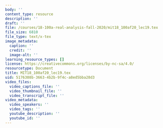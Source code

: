 ```yaml
---
body: ''
content_type: resource
description: ''
draft: ''
file: /courses/18-100a-real-analysis-fall-2020/mit18_100af20_lec19.tex
file_size: 6810
file_type: text/x-tex
image_metadata:
  caption: ''
  credit: ''
  image-alt: ''
learning_resource_types: []
license: https://creativecommons.org/licenses/by-nc-sa/4.0/
resourcetype: Document
title: MIT18_100af20_lec19.tex
uid: 5176308b-3663-4b2b-9f4c-a8ed5bba28d3
video_files:
  video_captions_file: ''
  video_thumbnail_file: ''
  video_transcript_file: ''
video_metadata:
  video_speakers: ''
  video_tags: ''
  youtube_description: ''
  youtube_id: ''
---
```

